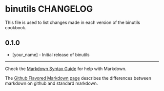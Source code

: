 binutils CHANGELOG
==================

This file is used to list changes made in each version of the binutils cookbook.

0.1.0
-----
- [your_name] - Initial release of binutils

- - -
Check the [Markdown Syntax Guide](http://daringfireball.net/projects/markdown/syntax) for help with Markdown.

The [Github Flavored Markdown page](http://github.github.com/github-flavored-markdown/) describes the differences between markdown on github and standard markdown.
